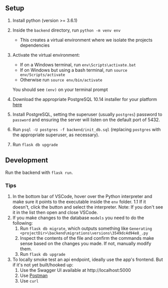 ## Setup

1. Install python (version >= 3.6.1)
2. Inside the `backend` directory, run `python -m venv env`
   - This creates a virtual environment where we isolate the projects dependencies
3. Activate the virtual environment:
   - If on a Windows terminal, run `env\Scripts\activate.bat`
   - If on Windows but using a bash terminal, run `source env/Scripts/activate`
   - Otherwise run `source env/bin/activate`
   
    You should see `(env)` on your terminal prompt
4. Download the appropriate PostgreSQL 10.14 installer for your platform [here](https://www.enterprisedb.com/downloads/postgres-postgresql-downloads)
5. Install PostgreSQL, setting the superuser (usually `postgres`) password to `password` and ensuring the server will listen on the default port of 5432.
6. Run `psql -U postgres -f backend/init_db.sql` (replacing `postgres` with the appropriate superuser, as necessary).
7. Run `flask db upgrade`

## Development

Run the backend with `flask run`.

### Tips
1. In the bottom bar of VSCode, hover over the Python interpreter and make sure it points to the executable inside the `env` folder.
   1.1 If it doesn't, click the button and select the interpreter. Note: If you don't see it in the list then open and close VSCode.
2. If you make changes to the database `models` you need to do the following:
   1. Run `flask db migrate`, which outputs something like `Generating <projectDir>\backend\migrations\versions\3549dc4d94e8_.py`
   2. Inspect the contents of the file and confirm the commands make sense based on the changes you made. If not, manually modify them.
   3. Run `flask db upgrade`
3. To locally smoke test an api endpoint, ideally use the app's frontend. But if it's not yet built/hooked up:
   1. Use the Swagger UI available at http://localhost:5000
   2. Use [Postman](https://www.postman.com/downloads/)
   3. Use `curl`